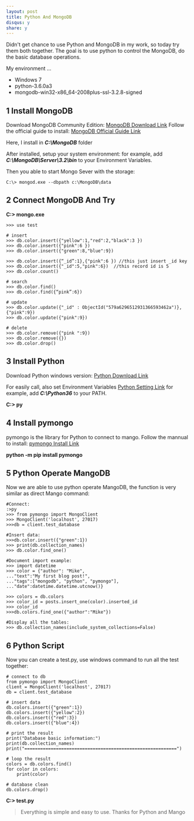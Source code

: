 ```yaml
---
layout: post
title: Python And MongoDB
disqus: y
share: y
---
```

Didn't get chance to use Python and MongoDB in my work, so today try them both together.
The goal is to use python to control the MongoDB, do the basic database operations.

My environment
...
+ Windows 7
+ python-3.6.0a3
+ mongodb-win32-x86_64-2008plus-ssl-3.2.8-signed

1 Install MongoDB
-----------------
Download MongoDB Community Edition: [MongoDB Download Link](http://www.mongodb.org/downloads?_ga=1.90577299.887290330.1469727369)
Follow the official guide to install: [MongoDB Official Guide Link](https://docs.mongodb.com/manual/tutorial/install-mongodb-on-windows/)

Here, I install in ***C:\MongoDB*** folder

After installed, setup your system environment:
for example, add ***C:\MongoDB\Server\3.2\bin*** to your Environment Variables.

Then you able to start Mongo Sever with the storage:

```
C:\> mongod.exe --dbpath c:\MongoDB\data
```

2 Connect MongoDB And Try
----------------------------
**C:\> mongo.exe**

```mango
>>> use test

# insert
>>> db.color.insert({"yellow":1,"red":2,"black":3 })
>>> db.color.insert({"pink":6 })
>>> db.color.insert({"green":8,"blue":9})

>>> db.color.insert({“_id”:1},{"pink":6 }) //this just insert _id key
>>> db.color.insert({"_id":5,"pink":6})  //this record id is 5 
>>> db.color.count()

# search
>>> db.color.find()
>>> db.color.find({“pink”:6})

# update
>>> db.color.update({"_id" : ObjectId("579a6296512931366593462a")},{"pink":9})
>>> db.color.update({"pink":9})

# delete
>>> db.color.remove({"pink ":9})
>>> db.color.remove({})
>>> db.color.drop()
```

3 Install Python
-----------------
Download Python windows version:
[Python Download Link](https://www.python.org/downloads/windows/)

For easily call, also set Environment Variables
[Python Setting Link](https://docs.python.org/2/using/windows.html)
for example, add ***C:\Python36*** to your PATH.

**C:\> py**

4 Install pymongo
-----------------
pymongo is the library for Python to connect to mango. 
Follow the mannual to install: [pymongo Install Link](https://api.mongodb.com/python/current/installation.html)

**python -m pip install pymongo**

5 Python Operate MangoDB
------------------------
Now we are able to use python operate MangoDB, the function is very similar as direct Mango command:

```
#Connect:
:>py
>>> from pymongo import MongoClient 
>>> MongoClient('localhost', 27017) 
>>>db = client.test_database 

#Insert data:
>>>db.color.insert({"green":1}) 
>>> print(db.collection_names)
>>> db.color.find_one()

#Document import example:
>>> import datetime
>>> color = {"author": "Mike",
..."text":"My first blog post!",
..."tags":["mongodb", "python", "pymongo"],
..."date":datetime.datetime.utcnow()}

>>> colors = db.colors
>>> color_id = posts.insert_one(color).inserted_id
>>> color_id
>>>db.colors.find_one({"author":"Mike"})

#Display all the tables:
>>> db.collection_names(include_system_collections=False)
```

6 Python Script
---------------
Now you can create a test.py, use windows command to run all the test together:

```
# connect to db
from pymongo import MongoClient 
client = MongoClient('localhost', 27017) 
db = client.test_database 

# insert data
db.colors.insert({"green":1}) 
db.colors.insert({"yellow":2}) 
db.colors.insert({"red":3}) 
db.colors.insert({"blue":4}) 

# print the result
print("Database basic information:")
print(db.collection_names)
print("==========================================================")

# loop the result
colors = db.colors.find()
for color in colors:
	print(color)
	
# database clean
db.colors.drop()
```

**C:\> test.py**

> Everything is simple and easy to use. Thanks for Python and Mango

